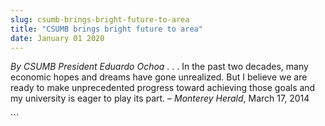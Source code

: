 ```yaml
---
slug: csumb-brings-bright-future-to-area
title: "CSUMB brings bright future to area"
date: January 01 2020
---
```


 
<p>
  <em>By CSUMB President Eduardo Ochoa</em> . . . In the past two decades, many
  economic hopes and dreams have gone unrealized. But I believe we are ready to
  make unprecedented progress toward achieving those goals and my university is
  eager to play its part. – <em>Monterey Herald</em>, March 17, 2014
</p>
```
